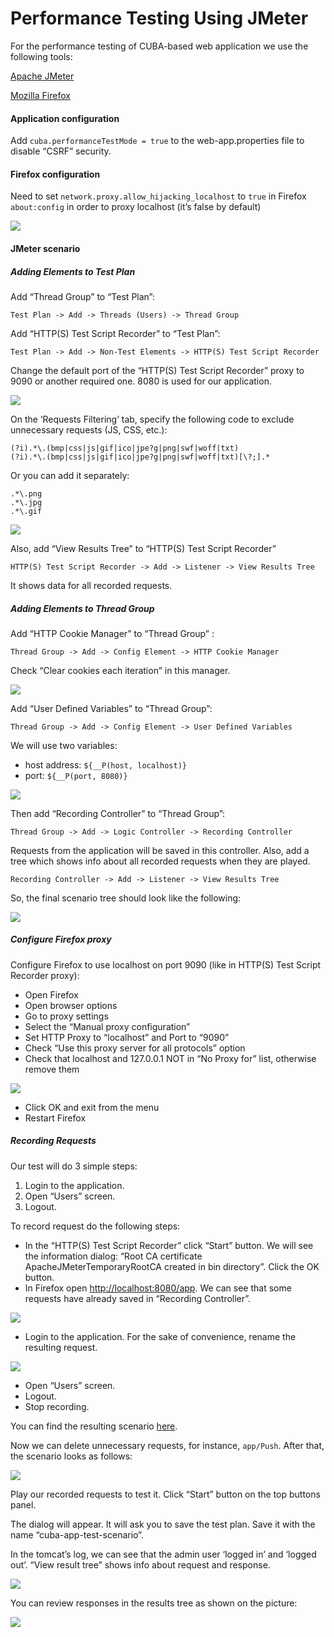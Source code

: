 # Performance Testing Using JMeter

For the performance testing of CUBA-based web application we use the following tools:

[Apache JMeter](https://jmeter.apache.org/)

[Mozilla Firefox](https://www.mozilla.org/en-US/firefox/) 

#### Application configuration 
Add `cuba.performanceTestMode = true` to the web-app.properties file to disable “CSRF” security.

#### Firefox configuration
Need to set `network.proxy.allow_hijacking_localhost` to `true` in Firefox `about:config` in order to proxy localhost (it’s false by default)

![](/img/6cb666d4368f7a83af5509c7aca78aabee8518af.png)

#### JMeter scenario
##### Adding Elements to Test Plan
Add “Thread Group” to “Test Plan”:
```
Test Plan -> Add -> Threads (Users) -> Thread Group
```
Add “HTTP(S) Test Script Recorder” to “Test Plan”:
```
Test Plan -> Add -> Non-Test Elements -> HTTP(S) Test Script Recorder
```
Change the default port of the “HTTP(S) Test Script Recorder” proxy to 9090 
or another required one. 8080 is used for our application.

![](/img/70f94592fc1ee6634f3f9da224f083b66103eba4.png)

On the ‘Requests Filtering’ tab, specify the following code to exclude unnecessary requests (JS, CSS, etc.):
```
(?i).*\.(bmp|css|js|gif|ico|jpe?g|png|swf|woff|txt)
(?i).*\.(bmp|css|js|gif|ico|jpe?g|png|swf|woff|txt)[\?;].*
```
Or you can add it separately:
```
.*\.png
.*\.jpg
.*\.gif
```

![](/img/a4b620d81b8f0269ce17a54e009553c663eb0e3e.png)

Also, add “View Results Tree” to “HTTP(S) Test Script Recorder”
```
HTTP(S) Test Script Recorder -> Add -> Listener -> View Results Tree
```
It shows data for all recorded requests.

##### Adding Elements to Thread Group
Add “HTTP Cookie Manager” to “Thread Group” :
```
Thread Group -> Add -> Config Element -> HTTP Cookie Manager
```
Check “Clear cookies each iteration” in this manager.

![](/img/bab80e708b14e744e629be05b7cc22f85857f222.png)

Add “User Defined Variables” to “Thread Group”:
```
Thread Group -> Add -> Config Element -> User Defined Variables
```

We will use two variables:

* host address: `${__P(host, localhost)}`
* port: `${__P(port, 8080)}`

![](/img/f579e01a75f53eb693807068e0e568181dac92d0.png)

Then add “Recording Controller” to “Thread Group”:
```
Thread Group -> Add -> Logic Controller -> Recording Controller
```
Requests from the application will be saved in this controller. Also, add a tree which 
shows info about all recorded requests when they are played.
```
Recording Controller -> Add -> Listener -> View Results Tree
```
So, the final scenario tree should look like the following:

![](/img/cbb6b094730b0e36feb3f3c576d737eae49df7c8.png)

##### Configure Firefox proxy
Configure Firefox to use localhost on port 9090 (like in HTTP(S) Test Script Recorder proxy):

* Open Firefox
* Open browser options
* Go to proxy settings
* Select the “Manual proxy configuration”
* Set HTTP Proxy to “localhost” and Port to “9090”
* Check “Use this proxy server for all protocols” option
* Check that localhost and 127.0.0.1 NOT in “No Proxy for” list, otherwise remove them

![](/img/8a39212d8d3dd000c0e4d1e15bab12a068e2f63c.png)

* Click OK and exit from the menu
* Restart Firefox

##### Recording Requests
Our test will do 3 simple steps:

1. Login to the application.
2. Open “Users” screen.
3. Logout.

To record request do the following steps:
* In the “HTTP(S) Test Script Recorder” click “Start” button. We will see the information dialog: “Root CA certificate ApacheJMeterTemporaryRootCA created in bin directory”. Click the OK button.
* In Firefox open [http://localhost:8080/app](). We can see that some requests have already saved in “Recording Controller”.

![](/img/6befc1e6a1e27ec743263b8133e13b2421e68d28.png)

* Login to the application. For the sake of convenience, rename the resulting request.

![](/img/53ea269aa842cd89b557ee011ae8f41af0b81da6.png)

* Open “Users” screen.
* Logout.
* Stop recording.

You can find the resulting scenario [here](/scenario/cuba-app-test-scenario.jmx).

Now we can delete unnecessary requests, for instance, `app/Push`. After that, the scenario looks as follows:

![](/img/ed7b17af7b574336d6f1472636699229ef5e8117.png)

Play our recorded requests to test it. Click “Start” button on the top buttons panel.

The dialog will appear. It will ask you to save the test plan. Save it with the name “cuba-app-test-scenario”.

In the tomcat’s log, we can see that the admin user ‘logged in’ and ‘logged out’. “View result tree” shows info about request and response.

![](/img/5bf080aba6d3457e561d9c6058cb77a03a4b4528.png)

You can review responses in the results tree as shown on the picture:

![](/img/2ff5aa5059349733794034260eafb73e05215d2f.png)
